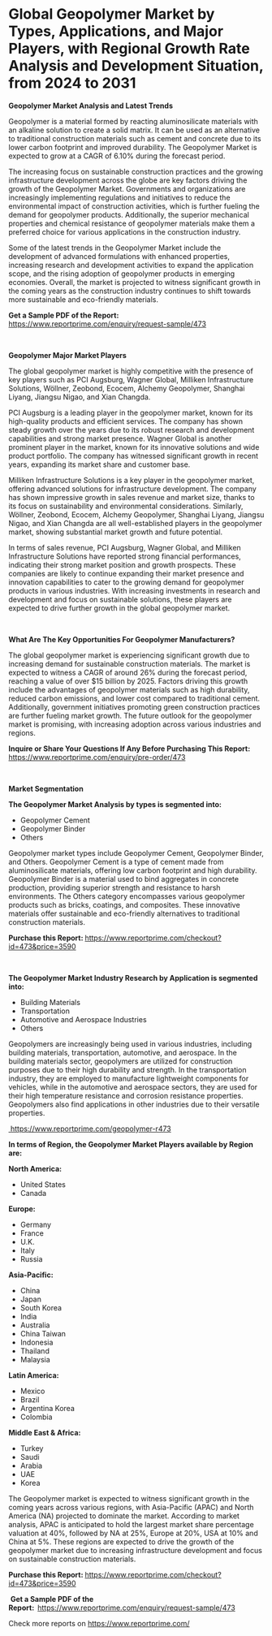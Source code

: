 <p><h1>Global Geopolymer Market by Types, Applications, and Major Players, with Regional Growth Rate Analysis and Development Situation, from 2024 to 2031</h1></p><p><strong>Geopolymer Market Analysis and Latest Trends</strong></p>
<p><p>Geopolymer is a material formed by reacting aluminosilicate materials with an alkaline solution to create a solid matrix. It can be used as an alternative to traditional construction materials such as cement and concrete due to its lower carbon footprint and improved durability. The Geopolymer Market is expected to grow at a CAGR of 6.10% during the forecast period.</p><p>The increasing focus on sustainable construction practices and the growing infrastructure development across the globe are key factors driving the growth of the Geopolymer Market. Governments and organizations are increasingly implementing regulations and initiatives to reduce the environmental impact of construction activities, which is further fueling the demand for geopolymer products. Additionally, the superior mechanical properties and chemical resistance of geopolymer materials make them a preferred choice for various applications in the construction industry.</p><p>Some of the latest trends in the Geopolymer Market include the development of advanced formulations with enhanced properties, increasing research and development activities to expand the application scope, and the rising adoption of geopolymer products in emerging economies. Overall, the market is projected to witness significant growth in the coming years as the construction industry continues to shift towards more sustainable and eco-friendly materials.</p></p>
<p><strong>Get a Sample PDF of the Report:&nbsp;</strong> <a href="https://www.reportprime.com/enquiry/request-sample/473">https://www.reportprime.com/enquiry/request-sample/473</a></p>
<p>&nbsp;</p>
<p><strong>Geopolymer Major Market Players</strong></p>
<p><p>The global geopolymer market is highly competitive with the presence of key players such as PCI Augsburg, Wagner Global, Milliken Infrastructure Solutions, Wöllner, Zeobond, Ecocem, Alchemy Geopolymer, Shanghai Liyang, Jiangsu Nigao, and Xian Changda. </p><p>PCI Augsburg is a leading player in the geopolymer market, known for its high-quality products and efficient services. The company has shown steady growth over the years due to its robust research and development capabilities and strong market presence. Wagner Global is another prominent player in the market, known for its innovative solutions and wide product portfolio. The company has witnessed significant growth in recent years, expanding its market share and customer base.</p><p>Milliken Infrastructure Solutions is a key player in the geopolymer market, offering advanced solutions for infrastructure development. The company has shown impressive growth in sales revenue and market size, thanks to its focus on sustainability and environmental considerations. Similarly, Wöllner, Zeobond, Ecocem, Alchemy Geopolymer, Shanghai Liyang, Jiangsu Nigao, and Xian Changda are all well-established players in the geopolymer market, showing substantial market growth and future potential.</p><p>In terms of sales revenue, PCI Augsburg, Wagner Global, and Milliken Infrastructure Solutions have reported strong financial performances, indicating their strong market position and growth prospects. These companies are likely to continue expanding their market presence and innovation capabilities to cater to the growing demand for geopolymer products in various industries. With increasing investments in research and development and focus on sustainable solutions, these players are expected to drive further growth in the global geopolymer market.</p></p>
<p>&nbsp;</p>
<p><strong>What Are The Key Opportunities For Geopolymer Manufacturers?</strong></p>
<p><p>The global geopolymer market is experiencing significant growth due to increasing demand for sustainable construction materials. The market is expected to witness a CAGR of around 26% during the forecast period, reaching a value of over $15 billion by 2025. Factors driving this growth include the advantages of geopolymer materials such as high durability, reduced carbon emissions, and lower cost compared to traditional cement. Additionally, government initiatives promoting green construction practices are further fueling market growth. The future outlook for the geopolymer market is promising, with increasing adoption across various industries and regions.</p></p>
<p><strong>Inquire or Share Your Questions If Any Before Purchasing This Report:</strong> <a href="https://www.reportprime.com/enquiry/pre-order/473">https://www.reportprime.com/enquiry/pre-order/473</a></p>
<p>&nbsp;</p>
<p><strong>Market Segmentation</strong></p>
<p><strong>The Geopolymer Market Analysis by types is segmented into:</strong></p>
<p><ul><li>Geopolymer Cement</li><li>Geopolymer Binder</li><li>Others</li></ul></p>
<p><p>Geopolymer market types include Geopolymer Cement, Geopolymer Binder, and Others. Geopolymer Cement is a type of cement made from aluminosilicate materials, offering low carbon footprint and high durability. Geopolymer Binder is a material used to bind aggregates in concrete production, providing superior strength and resistance to harsh environments. The Others category encompasses various geopolymer products such as bricks, coatings, and composites. These innovative materials offer sustainable and eco-friendly alternatives to traditional construction materials.</p></p>
<p><strong>Purchase this Report:&nbsp;</strong><a href="https://www.reportprime.com/checkout?id=473&price=3590">https://www.reportprime.com/checkout?id=473&price=3590</a></p>
<p>&nbsp;</p>
<p><strong>The Geopolymer Market Industry Research by Application is segmented into:</strong></p>
<p><ul><li>Building Materials</li><li>Transportation</li><li>Automotive and Aerospace Industries</li><li>Others</li></ul></p>
<p><p>Geopolymers are increasingly being used in various industries, including building materials, transportation, automotive, and aerospace. In the building materials sector, geopolymers are utilized for construction purposes due to their high durability and strength. In the transportation industry, they are employed to manufacture lightweight components for vehicles, while in the automotive and aerospace sectors, they are used for their high temperature resistance and corrosion resistance properties. Geopolymers also find applications in other industries due to their versatile properties.</p></p>
<p><a href="https://www.reportprime.com/geopolymer-r473">&nbsp;https://www.reportprime.com/geopolymer-r473</a></p>
<p><strong>In terms of Region, the Geopolymer Market Players available by Region are:</strong></p>
<p>
    <p> <strong> North America: </strong>
        <ul>
            <li>United States</li>
            <li>Canada</li>
        </ul>
        </p> 
    <p> <strong> Europe: </strong>
        <ul>
            <li>Germany</li>
            <li>France</li>
            <li>U.K.</li>
            <li>Italy</li>
            <li>Russia</li>
        </ul>
        </p> 
    <p> <strong> Asia-Pacific: </strong>
        <ul>
            <li>China</li>
            <li>Japan</li>
            <li>South Korea</li>
            <li>India</li>
            <li>Australia</li>
            <li>China Taiwan</li>
            <li>Indonesia</li>
            <li>Thailand</li>
            <li>Malaysia</li>
        </ul>
        </p> 
    <p> <strong> Latin America: </strong>
        <ul>
            <li>Mexico</li>
            <li>Brazil</li>
            <li>Argentina Korea</li>
            <li>Colombia</li>
        </ul>
        </p> 
    <p> <strong> Middle East & Africa: </strong>
        <ul>
            <li>Turkey</li>
            <li>Saudi</li>
            <li>Arabia</li>
            <li>UAE</li>
            <li>Korea</li>
        </ul>
    </p>
    </p>
<p><p>The Geopolymer market is expected to witness significant growth in the coming years across various regions, with Asia-Pacific (APAC) and North America (NA) projected to dominate the market. According to market analysis, APAC is anticipated to hold the largest market share percentage valuation at 40%, followed by NA at 25%, Europe at 20%, USA at 10% and China at 5%. These regions are expected to drive the growth of the geopolymer market due to increasing infrastructure development and focus on sustainable construction materials.</p></p>
<p><strong>Purchase this Report: </strong><a href="https://www.reportprime.com/checkout?id=473&price=3590">https://www.reportprime.com/checkout?id=473&price=3590</a></p>
<p>&nbsp;<strong>Get a Sample PDF of the Report:&nbsp;&nbsp;</strong><a href="https://www.reportprime.com/enquiry/request-sample/473">https://www.reportprime.com/enquiry/request-sample/473</a></p>
<p><strong></strong></p>
<p>Check more reports on <a href="https://www.reportprime.com/">https://www.reportprime.com/</a></p>